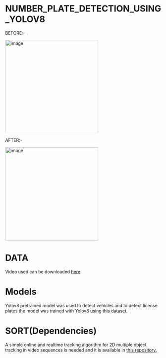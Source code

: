 # NUMBER_PLATE_DETECTION_USING_YOLOV8
BEFORE:-

<img width="300" alt="image" src="https://github.com/JithendraSaiT/NUMBER_PLATE_DETECTION_USING_YOLOV8/assets/139312151/facdc028-af66-49e9-899e-ef8ecb9f1d73">


AFTER:-

<img width="300" alt="image" src="https://github.com/JithendraSaiT/NUMBER_PLATE_DETECTION_USING_YOLOV8/assets/139312151/4cbbf397-30d1-4233-b54a-94d141722834">


# DATA
Video used can be downloaded [here](https://drive.google.com/file/d/11YLP6CubZBnSDUg3Ff0Wx5hvp6xoOHs_/view?usp=drive_link)
# Models
Yolov8 pretrained model was used to detect vehicles and to detect license plates the model was trained with Yolov8 using [this dataset.](https://universe.roboflow.com/roboflow-universe-projects/license-plate-recognition-rxg4e/dataset/4)
# SORT(Dependencies)
A simple online and realtime tracking algorithm for 2D multiple object tracking in video sequences is needed and it is available in [this repository.](https://github.com/abewley/sort)
